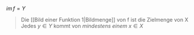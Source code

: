 $im\, f = Y$ 
> Die [[Bild einer Funktion 1|Bildmenge]] von f ist die Zielmenge von X
> Jedes $y \in Y$ kommt von _mindestens einem_ $x \in X$


